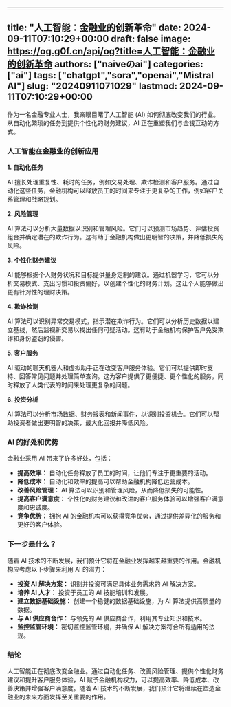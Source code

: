 
---
title: "人工智能：金融业的创新革命"
date: 2024-09-11T07:10:29+00:00
draft: false
image: https://og.g0f.cn/api/og?title=人工智能：金融业的创新革命
authors: ["naiveのai"]
categories: ["ai"]
tags: ["chatgpt","sora","openai","Mistral AI"]
slug: "20240911071029"
lastmod: 2024-09-11T07:10:29+00:00
---
作为一名金融专业人士，我亲眼目睹了人工智能 (AI) 如何彻底改变我们的行业。从自动化繁琐的任务到提供个性化的财务建议，AI 正在重塑我们与金钱互动的方式。

### 人工智能在金融业的创新应用

**1. 自动化任务**

AI 擅长处理重复性、耗时的任务，例如交易处理、欺诈检测和客户服务。通过自动化这些任务，金融机构可以释放员工的时间来专注于更复杂的工作，例如客户关系管理和战略规划。

**2. 风险管理**

AI 算法可以分析大量数据以识别和管理风险。它们可以预测市场趋势、评估投资组合并确定潜在的欺诈行为。这有助于金融机构做出更明智的决策，并降低损失的风险。

**3. 个性化财务建议**

AI 能够根据个人财务状况和目标提供量身定制的建议。通过机器学习，它可以分析交易模式、支出习惯和投资偏好，以创建个性化的财务计划。这让个人能够做出更有针对性的理财决策。

**4. 欺诈检测**

AI 算法可以识别异常交易模式，指示潜在欺诈行为。它们可以分析历史数据以建立基线，然后监视新交易以找出任何可疑活动。这有助于金融机构保护客户免受欺诈和身份盗窃的侵害。

**5. 客户服务**

AI 驱动的聊天机器人和虚拟助手正在改变客户服务体验。它们可以提供即时支持、回答常见问题并处理简单查询。这为客户提供了更便捷、更个性化的服务，同时释放了人类代表的时间来处理更复杂的问题。

**6. 投资分析**

AI 算法可以分析市场数据、财务报表和新闻事件，以识别投资机会。它们可以帮助投资者做出更明智的决策，最大化回报并降低风险。

### AI 的好处和优势

金融业采用 AI 带来了许多好处，包括：

* **提高效率：** 自动化任务释放了员工的时间，让他们专注于更重要的活动。
* **降低成本：** 自动化和效率的提高可以帮助金融机构降低运营成本。
* **改善风险管理：** AI 算法可以识别和管理风险，从而降低损失的可能性。
* **提高客户满意度：** 个性化的财务建议和改进的客户服务体验可以增强客户满意度和忠诚度。
* **竞争优势：** 拥抱 AI 的金融机构可以获得竞争优势，通过提供差异化的服务和更好的客户体验。

### 下一步是什么？

随着 AI 技术的不断发展，我们预计它将在金融业发挥越来越重要的作用。金融机构应考虑以下步骤来利用 AI 的潜力：

* **投资 AI 解决方案：** 识别并投资可满足具体业务需求的 AI 解决方案。
* **培养 AI 人才：** 投资于员工的 AI 技能培训和发展。
* **建立数据基础设施：** 创建一个稳健的数据基础设施，为 AI 算法提供高质量的数据。
* **与 AI 供应商合作：** 与领先的 AI 供应商合作，利用其专业知识和技术。
* **监控监管环境：** 密切监控监管环境，并确保 AI 解决方案符合所有适用的法规。

### 结论

人工智能正在彻底改变金融业。通过自动化任务、改善风险管理、提供个性化财务建议和提升客户服务体验，AI 赋予金融机构权力，可以提高效率、降低成本、改善决策并增强客户满意度。随着 AI 技术的不断发展，我们预计它将继续在塑造金融业的未来方面发挥至关重要的作用。